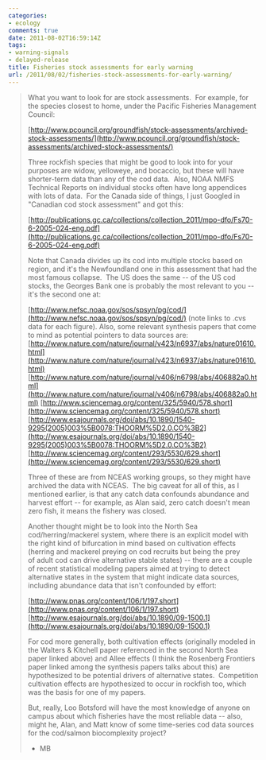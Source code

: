 ```yaml
---
categories:
- ecology
comments: true
date: 2011-08-02T16:59:14Z
tags:
- warning-signals
- delayed-release
title: Fisheries stock assessments for early warning
url: /2011/08/02/fisheries-stock-assessments-for-early-warning/
---
```


> 
> What you want to look for are stock assessments.  For example, for the species closest to home, under the Pacific Fisheries Management Council:
> 
> [http://www.pcouncil.org/groundfish/stock-assessments/archived-stock-assessments/](http://www.pcouncil.org/groundfish/stock-assessments/archived-stock-assessments/)
> 
> Three rockfish species that might be good to look into for your purposes are widow, yelloweye, and bocaccio, but these will have shorter-term data than any of the cod data.  Also, NOAA NMFS Technical Reports on individual stocks often have long appendices with lots of data.  For the Canada side of things, I just Googled in "Canadian cod stock assessment" and got this:
> 
> [http://publications.gc.ca/collections/collection_2011/mpo-dfo/Fs70-6-2005-024-eng.pdf](http://publications.gc.ca/collections/collection_2011/mpo-dfo/Fs70-6-2005-024-eng.pdf)
> 
> Note that Canada divides up its cod into multiple stocks based on region, and it's the Newfoundland one in this assessment that had the most famous collapse.  The US does the same -- of the US cod stocks, the Georges Bank one is probably the most relevant to you -- it's the second one at:
> 
> [http://www.nefsc.noaa.gov/sos/spsyn/pg/cod/](http://www.nefsc.noaa.gov/sos/spsyn/pg/cod/)
> (note links to .cvs data for each figure).
> Also, some relevant synthesis papers that come to mind as potential pointers to data sources are:
> [http://www.nature.com/nature/journal/v423/n6937/abs/nature01610.html](http://www.nature.com/nature/journal/v423/n6937/abs/nature01610.html)
> [http://www.nature.com/nature/journal/v406/n6798/abs/406882a0.html](http://www.nature.com/nature/journal/v406/n6798/abs/406882a0.html)
> [http://www.sciencemag.org/content/325/5940/578.short](http://www.sciencemag.org/content/325/5940/578.short)
> [http://www.esajournals.org/doi/abs/10.1890/1540-9295(2005)003%5B0078:THOORM%5D2.0.CO%3B2](http://www.esajournals.org/doi/abs/10.1890/1540-9295(2005)003%5B0078:THOORM%5D2.0.CO%3B2)
> [http://www.sciencemag.org/content/293/5530/629.short](http://www.sciencemag.org/content/293/5530/629.short)
> 
> Three of these are from NCEAS working groups, so they might have archived the data with NCEAS.  The big caveat for all of this, as I mentioned earlier, is that any catch data confounds abundance and harvest effort -- for example, as Alan said, zero catch doesn't mean zero fish, it means the fishery was closed.
> 
> Another thought might be to look into the North Sea cod/herring/mackerel system, where there is an explicit model with the right kind of bifurcation in mind based on cultivation effects (herring and mackerel preying on cod recruits but being the prey of adult cod can drive alternative stable states) -- there are a couple of recent statistical modeling papers aimed at trying to detect alternative states in the system that might indicate data sources, including abundance data that isn't confounded by effort:
> 
> 
> [http://www.pnas.org/content/106/1/197.short](http://www.pnas.org/content/106/1/197.short)
> [http://www.esajournals.org/doi/abs/10.1890/09-1500.1](http://www.esajournals.org/doi/abs/10.1890/09-1500.1)
> 
> For cod more generally, both cultivation effects (originally modeled in the Walters & Kitchell paper referenced in the second North Sea paper linked above) and Allee effects (I think the Rosenberg Frontiers paper linked among the synthesis papers talks about this) are hypothesized to be potential drivers of alternative states.  Competition cultivation effects are hypothesized to occur in rockfish too, which was the basis for one of my papers.
> 
> But, really, Loo Botsford will have the most knowledge of anyone on campus about which fisheries have the most reliable data -- also, might he, Alan, and Matt know of some time-series cod data sources for the cod/salmon biocomplexity project?
> 
> - MB
